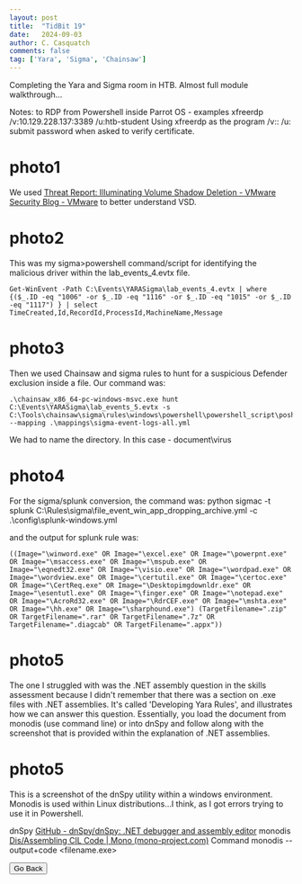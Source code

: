 ```yaml
---
layout: post
title:  "TidBit 19"
date:   2024-09-03
author: C. Casquatch
comments: false
tag: ['Yara', 'Sigma', 'Chainsaw']
---
```


Completing the Yara and Sigma room in HTB. Almost full module walkthrough...

Notes:
to RDP from Powershell inside Parrot OS - examples
xfreerdp /v:10.129.228.137:3389 /u:htb-student
Using xfreerdp as the program
/v:<server>:<port>
/u:<username>
submit password when asked to verify certificate. 

# photo1
 
We used [Threat Report: Illuminating Volume Shadow Deletion - VMware Security Blog - VMware](https://blogs.vmware.com/security/2022/09/threat-report-illuminating-volume-shadow-deletion.html) to better understand VSD.

# photo2
This was my sigma>powershell command/script for identifying the malicious driver within the lab_events_4.evtx file. 
```
Get-WinEvent -Path C:\Events\YARASigma\lab_events_4.evtx | where {($_.ID -eq "1006" -or $_.ID -eq "1116" -or $_.ID -eq "1015" -or $_.ID -eq "1117") } | select TimeCreated,Id,RecordId,ProcessId,MachineName,Message
```
# photo3

Then we used Chainsaw and sigma rules to hunt for a suspicious Defender exclusion inside a file.
Our command was: 
```
.\chainsaw_x86_64-pc-windows-msvc.exe hunt C:\Events\YARASigma\lab_events_5.evtx -s C:\Tools\chainsaw\sigma\rules\windows\powershell\powershell_script\posh_ps_win_defender_exclusions_added.yml --mapping .\mappings\sigma-event-logs-all.yml
```
We had to name the directory. In this case - document\virus

# photo4

For the sigma/splunk conversion, the command was: python sigmac -t splunk C:\Rules\sigma\file_event_win_app_dropping_archive.yml -c .\config\splunk-windows.yml

and the output for splunk rule was: 
```
((Image="\winword.exe" OR Image="\excel.exe" OR Image="\powerpnt.exe" OR Image="\msaccess.exe" OR Image="\mspub.exe" OR Image="\eqnedt32.exe" OR Image="\visio.exe" OR Image="\wordpad.exe" OR Image="\wordview.exe" OR Image="\certutil.exe" OR Image="\certoc.exe" OR Image="\CertReq.exe" OR Image="\Desktopimgdownldr.exe" OR Image="\esentutl.exe" OR Image="\finger.exe" OR Image="\notepad.exe" OR Image="\AcroRd32.exe" OR Image="\RdrCEF.exe" OR Image="\mshta.exe" OR Image="\hh.exe" OR Image="\sharphound.exe") (TargetFilename=".zip" OR TargetFilename=".rar" OR TargetFilename=".7z" OR TargetFilename=".diagcab" OR TargetFilename=".appx"))
```

# photo5

The one I struggled with was the .NET assembly question in the skills assessment because I didn't remember that there was a section on .exe files with .NET assemblies. It's called 'Developing Yara Rules', and illustrates how we can answer this question. 
Essentially, you load the document from monodis (use command line) or into dnSpy and follow along with the screenshot that is provided within the explanation of .NET assemblies. 

# photo5

This is a screenshot of the dnSpy utility within a windows environment. Monodis is used within Linux distributions...I think, as I got errors trying to use it in Powershell. 

dnSpy [GitHub - dnSpy/dnSpy: .NET debugger and assembly editor](https://github.com/dnSpy/dnSpy)
monodis [Dis/Assembling CIL Code | Mono (mono-project.com)](https://www.mono-project.com/docs/tools+libraries/tools/monodis/) Command monodis --output+code <filename.exe>

<button onclick="history.back()">Go Back</button>
